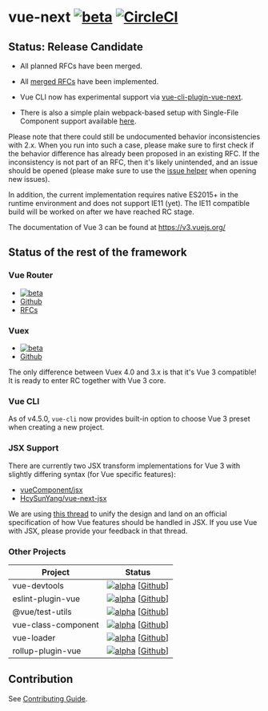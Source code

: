 # vue-next [![beta](https://img.shields.io/npm/v/vue/next.svg)](https://www.npmjs.com/package/vue/v/next) [![CircleCI](https://circleci.com/gh/vuejs/vue-next.svg?style=svg&circle-token=fb883a2d0a73df46e80b2e79fd430959d8f2b488)](https://circleci.com/gh/vuejs/vue-next)

## Status: Release Candidate

- All planned RFCs have been merged.

- All [merged RFCs](https://github.com/vuejs/rfcs/pulls?q=is%3Apr+is%3Amerged+label%3A3.x) have been implemented.

- Vue CLI now has experimental support via [vue-cli-plugin-vue-next](https://github.com/vuejs/vue-cli-plugin-vue-next).

- There is also a simple plain webpack-based setup with Single-File Component support available [here](https://github.com/vuejs/vue-next-webpack-preview).

Please note that there could still be undocumented behavior inconsistencies with 2.x. When you run into such a case, please make sure to first check if the behavior difference has already been proposed in an existing RFC. If the inconsistency is not part of an RFC, then it's likely unintended, and an issue should be opened (please make sure to use the [issue helper](https://new-issue.vuejs.org/?repo=vuejs/vue-next) when opening new issues).

In addition, the current implementation requires native ES2015+ in the runtime environment and does not support IE11 (yet). The IE11 compatible build will be worked on after we have reached RC stage.

The documentation of Vue 3 can be found at https://v3.vuejs.org/

## Status of the rest of the framework

### Vue Router

- [![beta](https://img.shields.io/npm/v/vue-router/next.svg)](https://www.npmjs.com/package/vue-router/v/next)
- [Github](https://github.com/vuejs/vue-router-next)
- [RFCs](https://github.com/vuejs/rfcs/pulls?q=is%3Apr+is%3Amerged+label%3Arouter)

### Vuex

- [![beta](https://img.shields.io/npm/v/vuex/next.svg)](https://www.npmjs.com/package/vuex/v/next)
- [Github](https://github.com/vuejs/vuex/tree/4.0)

The only difference between Vuex 4.0 and 3.x is that it's Vue 3 compatible! It is ready to enter RC together with Vue 3 core.

### Vue CLI

As of v4.5.0, `vue-cli` now provides built-in option to choose Vue 3 preset when creating a new project.

### JSX Support

There are currently two JSX transform implementations for Vue 3 with slightly differing syntax (for Vue specific features):

- [vueComponent/jsx](https://github.com/vueComponent/jsx)
- [HcySunYang/vue-next-jsx](https://github.com/HcySunYang/vue-next-jsx)

We are using [this thread](https://github.com/vuejs/jsx/issues/141) to unify the design and land on an official specification of how Vue features should be handled in JSX. If you use Vue with JSX, please provide your feedback in that thread.

### Other Projects

| Project             | Status |
| ------------------- | ------ |
| vue-devtools        | [![alpha][vd-badge]][vd-npm] [[Github][vd-code]] |
| eslint-plugin-vue   | [![alpha][epv-badge]][epv-npm] [[Github][epv-code]] |
| @vue/test-utils     | [![alpha][vtu-badge]][vtu-npm] [[Github][vtu-code]] |
| vue-class-component | [![alpha][vcc-badge]][vcc-npm] [[Github][vcc-code]] |
| vue-loader          | [![alpha][vl-badge]][vl-npm] [[Github][vl-code]] |
| rollup-plugin-vue   | [![alpha][rpv-badge]][rpv-npm] [[Github][rpv-code]] |

[vd-badge]: https://img.shields.io/npm/v/@vue/devtools/beta.svg
[vd-npm]: https://www.npmjs.com/package/@vue/devtools/v/beta
[vd-code]: https://github.com/vuejs/vue-devtools/tree/next

[epv-badge]: https://img.shields.io/npm/v/eslint-plugin-vue/next.svg
[epv-npm]: https://www.npmjs.com/package/eslint-plugin-vue/v/next
[epv-code]: https://github.com/vuejs/eslint-plugin-vue

[vtu-badge]: https://img.shields.io/npm/v/@vue/test-utils/next.svg
[vtu-npm]: https://www.npmjs.com/package/@vue/test-utils/v/next
[vtu-code]: https://github.com/vuejs/vue-test-utils-next

[jsx-badge]: https://img.shields.io/npm/v/@ant-design-vue/babel-plugin-jsx.svg
[jsx-npm]: https://www.npmjs.com/package/@ant-design-vue/babel-plugin-jsx
[jsx-code]: https://github.com/vueComponent/jsx

[vcc-badge]: https://img.shields.io/npm/v/vue-class-component/next.svg
[vcc-npm]: https://www.npmjs.com/package/vue-class-component/v/next
[vcc-code]: https://github.com/vuejs/vue-class-component/tree/next

[vl-badge]: https://img.shields.io/npm/v/vue-loader/next.svg
[vl-npm]: https://www.npmjs.com/package/vue-loader/v/next
[vl-code]: https://github.com/vuejs/vue-loader/tree/next

[rpv-badge]: https://img.shields.io/npm/v/rollup-plugin-vue/next.svg
[rpv-npm]: https://www.npmjs.com/package/rollup-plugin-vue/v/next
[rpv-code]: https://github.com/vuejs/rollup-plugin-vue/tree/next

## Contribution

See [Contributing Guide](https://github.com/vuejs/vue-next/blob/master/.github/contributing.md).

